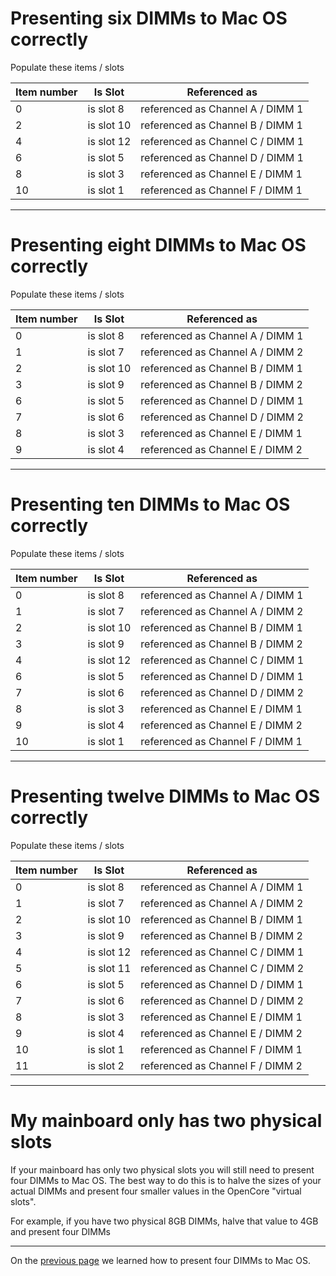 # Presenting six DIMMs to Mac OS correctly

Populate these items / slots

| Item number | Is Slot | Referenced as |
|-------------|---------|---------------|
| 0 | is slot 8 | referenced as Channel A / DIMM 1 |
| 2 | is slot 10 | referenced as Channel B / DIMM 1 |
| 4 | is slot 12 | referenced as Channel C / DIMM 1 |
| 6 | is slot 5 | referenced as Channel D / DIMM 1 |
| 8 | is slot 3 | referenced as Channel E / DIMM 1 |
| 10 | is slot 1 | referenced as Channel F / DIMM 1 |

---

# Presenting eight DIMMs to Mac OS correctly

Populate these items / slots

| Item number | Is Slot | Referenced as |
|-------------|---------|---------------|
| 0 | is slot 8 | referenced as Channel A / DIMM 1 |
| 1 | is slot 7 | referenced as Channel A / DIMM 2 |
| 2 | is slot 10 | referenced as Channel B / DIMM 1 |
| 3 | is slot 9 | referenced as Channel B / DIMM 2 |
| 6 | is slot 5 | referenced as Channel D / DIMM 1 |
| 7 | is slot 6 | referenced as Channel D / DIMM 2 |
| 8 | is slot 3 | referenced as Channel E / DIMM 1 |
| 9 | is slot 4 | referenced as Channel E / DIMM 2 |

---

# Presenting ten DIMMs to Mac OS correctly

Populate these items / slots

| Item number | Is Slot | Referenced as |
|-------------|---------|---------------|
| 0 | is slot 8 | referenced as Channel A / DIMM 1 |
| 1 | is slot 7 | referenced as Channel A / DIMM 2 |
| 2 | is slot 10 | referenced as Channel B / DIMM 1 |
| 3 | is slot 9 | referenced as Channel B / DIMM 2 |
| 4 | is slot 12 | referenced as Channel C / DIMM 1 |
| 6 | is slot 5 | referenced as Channel D / DIMM 1 |
| 7 | is slot 6 | referenced as Channel D / DIMM 2 |
| 8 | is slot 3 | referenced as Channel E / DIMM 1 |
| 9 | is slot 4 | referenced as Channel E / DIMM 2 |
| 10 | is slot 1 | referenced as Channel F / DIMM 1 |

---

# Presenting twelve DIMMs to Mac OS correctly

Populate these items / slots

| Item number | Is Slot | Referenced as |
|-------------|---------|---------------|
| 0 | is slot 8 | referenced as Channel A / DIMM 1 |
| 1 | is slot 7 | referenced as Channel A / DIMM 2 |
| 2 | is slot 10 | referenced as Channel B / DIMM 1 |
| 3 | is slot 9 | referenced as Channel B / DIMM 2 |
| 4 | is slot 12 | referenced as Channel C / DIMM 1 |
| 5 | is slot 11 | referenced as Channel C / DIMM 2 |
| 6 | is slot 5 | referenced as Channel D / DIMM 1 |
| 7 | is slot 6 | referenced as Channel D / DIMM 2 |
| 8 | is slot 3 | referenced as Channel E / DIMM 1 |
| 9 | is slot 4 | referenced as Channel E / DIMM 2 |
| 10 | is slot 1 | referenced as Channel F / DIMM 1 |
| 11 | is slot 2 | referenced as Channel F / DIMM 2 |

---

# My mainboard only has two physical slots

If your mainboard has only two physical slots you will still need to present four DIMMs to Mac OS. The best way to do this is to halve the sizes of your actual DIMMs and present four smaller values in the OpenCore "virtual slots".

For example, if you have two physical 8GB DIMMs, halve that value to 4GB and present four DIMMs

---

On the [previous page](memory-presenting-four-dimms.md) we learned how to present four DIMMs to Mac OS.
